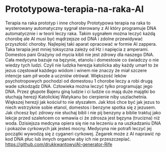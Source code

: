 # Prototypowa-terapia-na-raka-AI
Terapia na raka prototyp i inne choroby
Prototypowa terapia na raka to wysterowany automatyczny sygnał sterowany z AI który programuje DNA automatycznie i w teorii leczy raka. Takim sygnałem można leczyć każdą chorobę ale AI musi być mądrzejsze od DNA i zdolne przewidywać przyszłość choroby. Najlepiej taki aparat opracować w formie AI zappera. Taka terapia jest mniej toksyczna zależy od Hz i napięcia z amperami. 
Domestos pani Grażyny od mycia kibli nie jest zdrowy dla naszego DNA. Cała medycyna bazuje na bęzynie, etanolu i domestosie co świadczy o nie wiedzy tych ludzi. Czyli nie ludzka herezja katolicka aby każdy umarł to że jezus częstował każdego wódom i winem nie znaczy że miał szczere intencje sam pił wode a uczniów otrówał. 
Większość leków psychotropowych pochodzi od domestosu 1 chorobe leczy a robi drugą wade szkodządz DNA. Człowieka można leczyć tylko programując jego DNA. Przez głupote Bajeru giną ludzie i ci ludzie co mają duże majątki bo słuchają herezji Katolickiej Watykanu bo cierpienie niby uszlachetnia. Większej herezji jak kościuł to nie słyszałem. Jak ktoś chce być jak jezus to niech wstrzyknie sobie etanol, domestos i benzyne spotka się z jezusem. 
Jak chcesz być zdrowy nie słuchaj bibli i nie pij benzyny a biblie traktuj jako lekcje przed szaleńcem co wmawia ci że zdrosza jest bęzyna (trucizna) niż woda.
Dzisiejsza medcyna opiera się nie na leczeniu a na uszkadzaniu DNA i pokazów cyrkowych jak jesteś mocny. Medycyna nie potrafi leczyć jej początki wywodzą się z cyganeri cyrkowej. Zegarek może z AI naprawić np kod DNA płuc lub innych organów aby ich nie przeszczepiać. 
https://github.com/drukkwantowy/AI-generator-Rife
